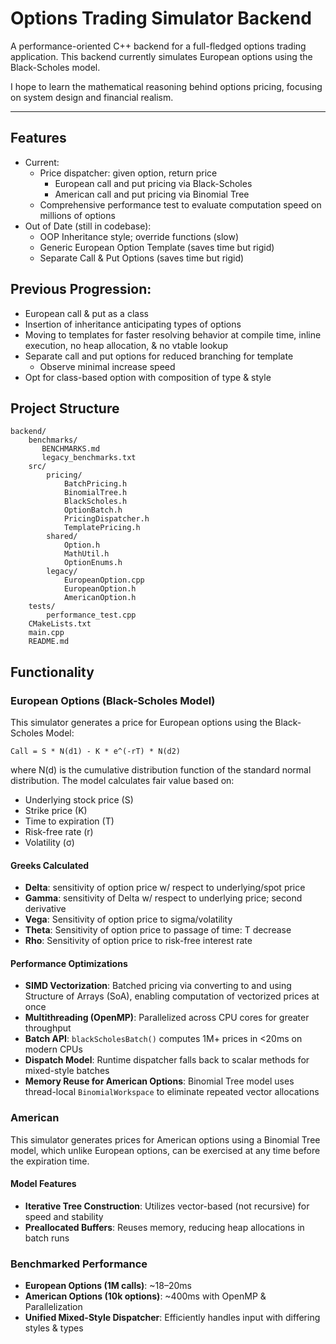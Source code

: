 # Options Trading Simulator Backend

A performance-oriented C++ backend for a full-fledged options trading application. This backend 
currently simulates European options using the Black-Scholes model.

I hope to learn the mathematical reasoning behind options pricing, focusing on system design and financial realism.

---

## Features
- Current:
  - Price dispatcher: given option, return price
    - European call and put pricing via Black-Scholes
    - American call and put pricing via Binomial Tree
  - Comprehensive performance test to evaluate computation speed on millions of options
- Out of Date (still in codebase):
  - OOP Inheritance style; override functions (slow)
  - Generic European Option Template (saves time but rigid)
  - Separate Call & Put Options (saves time but rigid)

## Previous Progression:
- European call & put as a class
- Insertion of inheritance anticipating types of options
- Moving to templates for faster resolving behavior at compile time, inline execution, no heap allocation, & no vtable lookup
- Separate call and put options for reduced branching for template
  - Observe minimal increase speed
- Opt for class-based option with composition of type & style

## Project Structure

```
backend/
    benchmarks/
       BENCHMARKS.md
       legacy_benchmarks.txt 
    src/
        pricing/
            BatchPricing.h
            BinomialTree.h
            BlackScholes.h
            OptionBatch.h
            PricingDispatcher.h
            TemplatePricing.h
        shared/
            Option.h
            MathUtil.h
            OptionEnums.h
        legacy/
            EuropeanOption.cpp
            EuropeanOption.h
            AmericanOption.h
    tests/
        performance_test.cpp
    CMakeLists.txt
    main.cpp
    README.md
```

## Functionality

### European Options (Black-Scholes Model)
This simulator generates a price for European options using the Black-Scholes Model:
```
Call = S * N(d1) - K * e^(-rT) * N(d2)
```

where N(d) is the cumulative distribution function of the standard normal distribution.
The model calculates fair value based on:

- Underlying stock price (S)
- Strike price (K)
- Time to expiration (T)
- Risk-free rate (r)
- Volatility (σ)
#### Greeks Calculated
- **Delta**: sensitivity of option price w/ respect to underlying/spot price
- **Gamma**: sensitivity of Delta w/ respect to underlying price; second derivative
- **Vega**: Sensitivity of option price to sigma/volatility
- **Theta**: Sensitivity of option price to passage of time: T decrease
- **Rho**: Sensitivity of option price to risk-free interest rate

#### Performance Optimizations
- **SIMD Vectorization**: Batched pricing via converting to and using Structure of Arrays (SoA), enabling computation of vectorized prices at once
- **Multithreading (OpenMP)**: Parallelized across CPU cores for greater throughput
- **Batch API**: `blackScholesBatch()` computes 1M+ prices in <20ms on modern CPUs
- **Dispatch Model**: Runtime dispatcher falls back to scalar methods for mixed-style batches
- **Memory Reuse for American Options**: Binomial Tree model uses thread-local `BinomialWorkspace` to eliminate repeated vector allocations

### American
This simulator generates prices for American options using a Binomial Tree model, which unlike European
options, can be exercised at any time before the expiration time.

#### Model Features
- **Iterative Tree Construction**: Utilizes vector-based (not recursive) for speed and stability
- **Preallocated Buffers**: Reuses memory, reducing heap allocations in batch runs
### Benchmarked Performance
- **European Options (1M calls)**: ~18–20ms
- **American Options (10k options)**: ~400ms with OpenMP & Parallelization
- **Unified Mixed-Style Dispatcher**: Efficiently handles input with differing styles & types